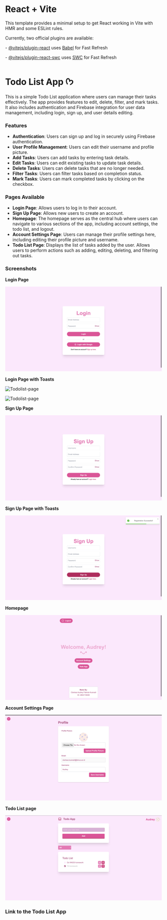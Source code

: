 # React + Vite

This template provides a minimal setup to get React working in Vite with HMR and some ESLint rules.

Currently, two official plugins are available:

\- [@vitejs/plugin-react](https://github.com/vitejs/vite-plugin-react/blob/main/packages/plugin-react/README.md) uses [Babel](https://babeljs.io/) for Fast Refresh

\- [@vitejs/plugin-react-swc](https://github.com/vitejs/vite-plugin-react-swc) uses [SWC](https://swc.rs/) for Fast Refresh



# Todo List App ᡣ𐭩

This is a simple Todo List application where users can manage their tasks effectively. The app provides features to edit, delete, filter, and mark tasks. It also includes authentication and Firebase integration for user data management, including login, sign up, and user details editing.


### Features
- **Authentication**: Users can sign up and log in securely using Firebase authentication.
- **User Profile Management**: Users can edit their username and profile picture.
- **Add Tasks**: Users can add tasks by entering task details.
- **Edit Tasks**: Users can edit existing tasks to update task details.
- **Delete Tasks**: Users can delete tasks that are no longer needed.
- **Filter Tasks**: Users can filter tasks based on completion status.
- **Mark Tasks**: Users can mark completed tasks by clicking on the checkbox.


### Pages Available

- **Login Page**: Allows users to log in to their account.
- **Sign Up Page**: Allows new users to create an account.
- **Homepage**: The homepage serves as the central hub where users can navigate to various sections of the app, including account settings, the todo list, and logout.
- **Account Settings Page**: Users can manage their profile settings here, including editing their profile picture and username.
- **Todo List Page**: Displays the list of tasks added by the user. Allows users to perform actions such as adding, editing, deleting, and filtering out tasks.

### Screenshots

**Login Page**

![Landing-page](/assets/Login-page.png)

**Login Page with Toasts**

![Todolist-page](/assets/Login2-page.png)

![Todolist-page](/assets/Login3-page.png)

**Sign Up Page**

![Todolist-page](/assets/Signup-page.png)

**Sign Up Page with Toasts**

![Todolist-page](/assets/Signup2-page.png)

**Homepage**

![Todolist-page](/assets/Homepage.png)

**Account Settings Page**

![Todolist-page](/assets/Account-page.png)

**Todo List page**

![Todolist-page](/assets/Todolist-page.png)


### **Link to the Todo List App**

